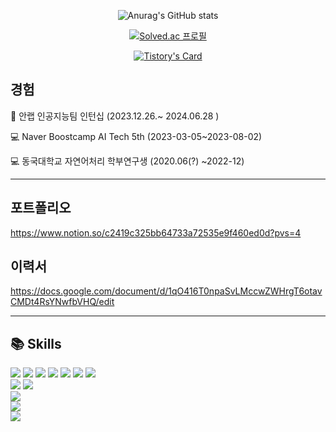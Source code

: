 <div align=center>
  
![Anurag's GitHub stats](https://github-readme-stats.vercel.app/api?username=imsmile2000&show_icons=true)

[![Solved.ac
프로필](http://mazassumnida.wtf/api/v2/generate_badge?boj=imsmile2000)](https://solved.ac/imsmile2000)

[![Tistory's Card](https://github-readme-tistory-card.vercel.app/api?name=imsmile2000)](https://imsmile2000.tistory.com)

</div>

## 경험
🏢 안랩 인공지능팀 인턴십 (2023.12.26.~ 2024.06.28 )<br>

💻 Naver Boostcamp AI Tech 5th (2023-03-05~2023-08-02)<br>

💻 동국대학교 자연어처리 학부연구생 (2020.06(?) ~2022-12)<br>

----

## 포트폴리오
https://www.notion.so/c2419c325bb64733a72535e9f460ed0d?pvs=4

## 이력서
https://docs.google.com/document/d/1qO416T0npaSvLMccwZWHrgT6otavCMDt4RsYNwfbVHQ/edit

----

## 📚 Skills
<div align=left> 
  <img src="https://img.shields.io/badge/Python-3776AB?style=for-the-badge&logo=python&logoColor=white">
  <img src="https://img.shields.io/badge/OpenCV-5C3EE8?style=for-the-badge&logo=opencv&logoColor=white">
  <img src="https://img.shields.io/badge/pytorch-EE4C2C?style=for-the-badge&logo=pytorch&logoColor=white">
  <img src="https://img.shields.io/badge/streamlit-FF4B4B?style=for-the-badge&logo=streamlit&logoColor=white">
  <img src="https://img.shields.io/badge/wandb-FF4B4B?style=for-the-badge&logo=wandb&logoColor=white">
  <img src="https://img.shields.io/badge/pandas-150458?style=for-the-badge&logo=pandas&logoColor=white">
  <img src="https://img.shields.io/badge/YOLO-00FFFF?style=for-the-badge&logo=yolo&logoColor=white">
  <br>
  <img src="https://img.shields.io/badge/React-61DAFB?style=for-the-badge&logo=react&logoColor=white">
  <img src="https://img.shields.io/badge/html-E34F26?style=for-the-badge&logo=html&logoColor=white">
  <br>
  <img src="https://img.shields.io/badge/mysql-4479A1?style=for-the-badge&logo=mysql&logoColor=white">
  <br>
  <img src="https://img.shields.io/badge/amazonaws-232F3E?style=for-the-badge&logo=amazonaws&logoColor=white">
  <br>
  <img src="https://img.shields.io/badge/RASA-5A17EE?style=for-the-badge&logo=rasa&logoColor=white">
</div>
